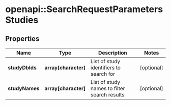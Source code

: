 # openapi::SearchRequestParametersStudies

## Properties
Name | Type | Description | Notes
------------ | ------------- | ------------- | -------------
**studyDbIds** | **array[character]** | List of study identifiers to search for | [optional] 
**studyNames** | **array[character]** | List of study names to filter search results | [optional] 


